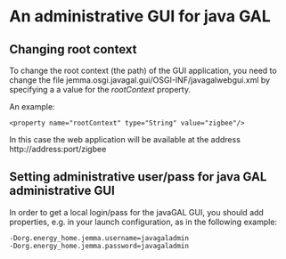 An administrative GUI for java GAL
==================================

## Changing root context

To change the root context (the path) of the GUI application, you need to change the file jemma.osgi.javagal.gui/OSGI-INF/javagalwebgui.xml by specifying a a value for the *rootContext* property.

An example:

	<property name="rootContext" type="String" value="zigbee"/>

In this case the web application will be available at the address http://address:port/zigbee

## Setting administrative user/pass for java GAL administrative GUI

In order to get a local login/pass for the javaGAL GUI, you should add properties, e.g. in your launch configuration, as in the following example:

``````
-Dorg.energy_home.jemma.username=javagaladmin
-Dorg.energy_home.jemma.password=javagaladmin
``````



